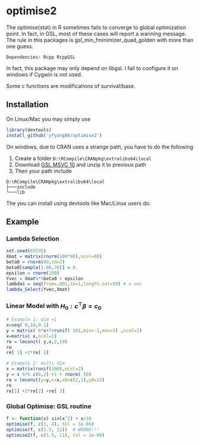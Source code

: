 optimise2
=========

The optimise(stat) in R sometimes fails to converge to global optimization point. In fact, in GSL, most of these cases will report a warining message. The rule in this packages is gsl_min_fminimizer_quad_golden with more than one guess.

    Dependencies: Rcpp RcppGSL

In fact, this package may only depend on libgsl. I fail to configure it on windows if Cygwin is not used.

Some c functions are modifications of survival/base. 

Installation
------------

On Linux/Mac you may simply use

```r
library(devtools)
install_github('yfyang86/optimise2')
```

On windows, due to CRAN uses a strange path, you have to do the following

 1. Create a folder `D:\RCompile\CRANpkg\extralibs64\local`    
 2. Download [GSL MSVC 10](http://www.icub.org/download/packages/windows/msvc10/gsl-1.14-bin-msvc10.zip) and unzip it to previous path
 3. Then your path include

 ```batch
 D:\RCompile\CRANpkg\extralibs64\local
 ├───include
 └───lib
 ```
 The you can install using devtools like Mac/Linux users do.

 Example
---------------

### Lambda Selection

```r
set.seed(65535)
Xmat = matrix(rnorm(100*80),ncol=80)
beta0 = rnorm(80,sd=2)
beta0[sample(1:80,70)] = 0.
epsilon = rnorm(100)
Yvec = Xmat%*%beta0 + epsilon
lambdas = seq(from=.001,to=1,length.out=50) # a vec
lambda_Select(Yvec,Xmat)
```

### Linear Model with $H_0: c^\top \beta = c_0$

```r
# Example 1: dim =1
x=seq( 0,10,0.1) 
y = matrix( 6*x+7+runif( 101,min=-1,max=1) ,ncol=1) 
x=matrix( x,ncol=1) 
re = lmconst( y,x,2,19) 
re
re[ 1] +2*re[ 2] 

# Example 2: multi dim
x = matrix(runif(100),ncol=2) 
y = x %*% c(6,2) +1 + rnorm( 50) 
re = lmconst(y=y,x=x,x0=c(2,1),y0=15) 
re
re[1] +2*re[2] +re[ 3] 
```

### Global Optimise: GSL routine

```r
f <- function(x) sin(x^2) + x/10
optimise(f, c(1, 4), tol = 1e-06)
optimise(f, c(1.5, 11))  # WRONG!!!
optimise2(f, c(1.5, 11), tol = 1e-06)
```